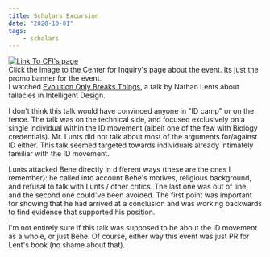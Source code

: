 ```yaml
---
title: Scholars Excursion
date: "2020-10-01"
tags:
    - scholars
---
```


[![Link To CFI's page](https://centerforinquiry.org/wp-content/uploads/2020/08/lents-sip-300x176.jpg)](https://centerforinquiry.org/news/intelligent-design-and-science-denial-nathan-lents-on-the-next-skeptical-inquirer-presents/)  
Click the image to the Center for Inquiry's page about the event. Its just the promo banner for the event.  
I watched [Evolution Only Breaks Things](https://www.youtube.com/watch?v=SmronHgF4o4), a talk by Nathan Lents about fallacies in Intelligent Design.

I don't think this talk would have convinced anyone in "ID camp" or on the fence. The talk was on the technical side, and focused exclusively on a single individual within the ID movement (albeit one of the few with Biology credentials). Mr. Lunts did not talk about most of the arguments for/against ID either. This talk seemed targeted towards individuals already intimately familiar with the ID movement.

Lunts attacked Behe directly in different ways (these are the ones I remember): he called into account Behe's motives, religious background, and refusal to talk with Lunts / other critics. The last one was out of line, and the second one could've been avoided. The first point was important for showing that he had arrived at a conclusion and was working backwards to find evidence that supported his position.

I'm not entirely sure if this talk was supposed to be about the ID movement as a whole, or just Behe. Of course, either way this event was just PR for Lent's book (no shame about that).

